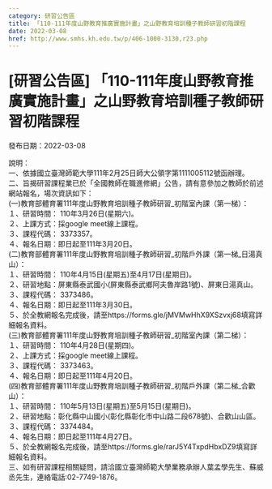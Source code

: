 ```yaml
---
category: 研習公告區
title: 「110-111年度山野教育推廣實施計畫」之山野教育培訓種子教師研習初階課程
date: 2022-03-08
href: http://www.smhs.kh.edu.tw/p/406-1000-3130,r23.php
---
```


# [研習公告區] 「110-111年度山野教育推廣實施計畫」之山野教育培訓種子教師研習初階課程

發布日期：2022-03-08

說明：  
一、依據國立臺灣師範大學111年2月25日師大公領字第1111005112號函辦理。  
二、旨揭研習課程業已於「全國教師在職進修網」公告，請有意參加之教師於前述網站報名，場次資訊如下：  
(一)教育部體育署111年度山野教育培訓種子教師研習\_初階室內課（第一梯）：  
１、研習時間： 110年3月26日(星期六)。  
２、上課方式：採google meet線上課程。  
３、課程代碼： 3373357。  
４、報名日期：即日起至111年3月20日。  
(二)教育部體育署111年度山野教育培訓種子教師研習\_初階戶外課（第一梯\_日湯真山）：  
１、研習時間： 110年4月15日(星期五)至4月17日(星期日)。  
２、研習地點：屏東縣泰武國小(屏東縣泰武鄉阿夫魯岸路1號)、屏東日湯真山。  
３、課程代碼： 3373486。  
４、報名日期：即日起至111年3月30日。  
５、於全教網報名完成後，請至https://forms.gle/jMVMwHhX9XSzvxj68填寫詳細報名資料。  
(三)教育部體育署111年度山野教育培訓種子教師研習\_初階室內課（第二梯）：  
１、研習時間： 110年4月28日(星期四)。  
２、上課方式：採google meet線上課程。  
３、課程代碼： 3373463。  
４、報名日期：即日起至111年4月20日。  
(四)教育部體育署111年度山野教育培訓種子教師研習\_初階戶外課（第二梯\_合歡山）：  
１、研習時間： 110年5月13日(星期五)至5月15日(星期日)。  
２、研習地點：彰化縣中山國小(彰化縣彰化市中山路二段678號)、合歡山山區。  
３、課程代碼： 3374484。  
４、報名日期：即日起至111年4月27日。  
５、於全教網報名完成後，請至https://forms.gle/rarJ5Y4TxpdHbxDZ9填寫詳細報名資料。  
三、如有研習課程相關疑問，請洽國立臺灣師範大學業務承辦人葉孟學先生、蘇威丞先生，連絡電話:02-7749-1876。

